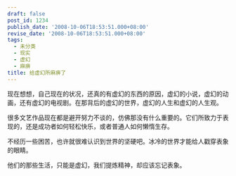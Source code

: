 ```yaml
---
draft: false
post_id: 1234
publish_date: '2008-10-06T18:53:51.000+08:00'
revise_date: '2008-10-06T18:53:51.000+08:00'
tags:
  - 未分类
  - 现实
  - 虚幻
  - 麻痹
title: 给虚幻所麻痹了
---
```


现在想想，自己现在的状况，还真的有虚幻的东西的原因，虚幻的小说，虚幻的动画，还有虚幻的电视剧。在那背后的虚幻的世界，虚幻的人生和虚幻的人生观。

很多文艺作品现在都是避开努力不谈的，仿佛那没有什么重要的。它们所致力于表现的，还是成功者如何轻松快乐，或者普通人如何懒惰生存。

不经历一些困苦，也许就很难认识到世界的坚硬吧。冰冷的世界才能给人戳穿表象的眼睛。

他们的那些生活，只能是虚幻，我们提炼精神，却应该忘记表象。
